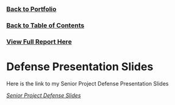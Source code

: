 ### [Back to Portfolio](index.md)

### [Back to Table of Contents](seniorproject.md)

### [View Full Report Here](fullReport.md)

Defense Presentation Slides
====================
Here is the link to my Senior Project Defense Presentation Slides

[*Senior Project Defense Slides*](Senior%20Project%20Defense%20Slides%20completed.pptx)
